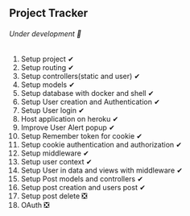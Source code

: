 ## Project Tracker
###### Under development 👷

1. Setup project ✔
2. Setup routing ✔
3. Setup controllers(static and user) ✔
4. Setup models ✔
5. Setup database with docker and shell ✔
6. Setup User creation and Authentication ✔
7. Setup User login ✔
8. Host application on heroku ✔
9. Improve User Alert popup ✔
10. Setup Remember token for cookie ✔
11. Setup cookie authentication and authorization ✔
12. Setup middleware ✔
13. Setup user context ✔
14. Setup User in data and views with middleware ✔
15. Setup Post models and controllers ✔
16. Setup post creation and users post ✔
17. Setup post delete ❎
18. OAuth ❎

